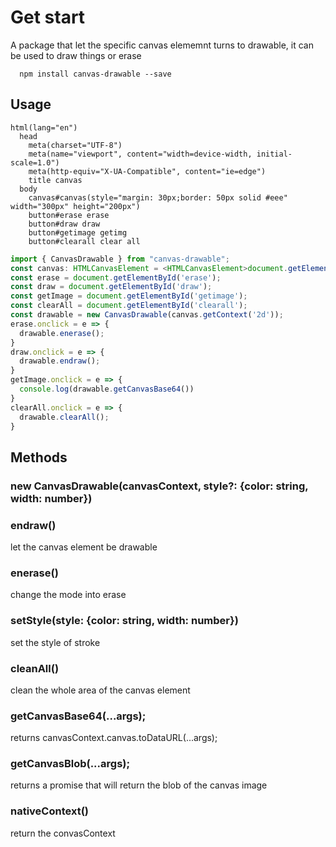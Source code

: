 # Get start
A package that let the specific canvas elememnt turns to drawable, it can be used to draw things or erase  
```
  npm install canvas-drawable --save
```

## Usage

``` pug
html(lang="en")
  head
    meta(charset="UTF-8")
    meta(name="viewport", content="width=device-width, initial-scale=1.0")
    meta(http-equiv="X-UA-Compatible", content="ie=edge")
    title canvas
  body
    canvas#canvas(style="margin: 30px;border: 50px solid #eee" width="300px" height="200px")
    button#erase erase
    button#draw draw
    button#getimage getimg
    button#clearall clear all
```

``` ts
import { CanvasDrawable } from "canvas-drawable";
const canvas: HTMLCanvasElement = <HTMLCanvasElement>document.getElementById('canvas');
const erase = document.getElementById('erase');
const draw = document.getElementById('draw');
const getImage = document.getElementById('getimage');
const clearAll = document.getElementById('clearall');
const drawable = new CanvasDrawable(canvas.getContext('2d'));
erase.onclick = e => {
  drawable.enerase();
}
draw.onclick = e => {
  drawable.endraw();
}
getImage.onclick = e => {
  console.log(drawable.getCanvasBase64())
}
clearAll.onclick = e => {
  drawable.clearAll();
}
```

## Methods

### new CanvasDrawable(canvasContext, style?: {color: string, width: number})

### endraw()
let the canvas element be drawable

### enerase()
change the mode into erase

### setStyle(style: {color: string, width: number})
set the style of stroke

### cleanAll()
clean the whole area of the canvas element

### getCanvasBase64(...args);
returns canvasContext.canvas.toDataURL(...args);

### getCanvasBlob(...args);
returns a promise that will return the blob of the canvas image

### nativeContext()
return the convasContext

